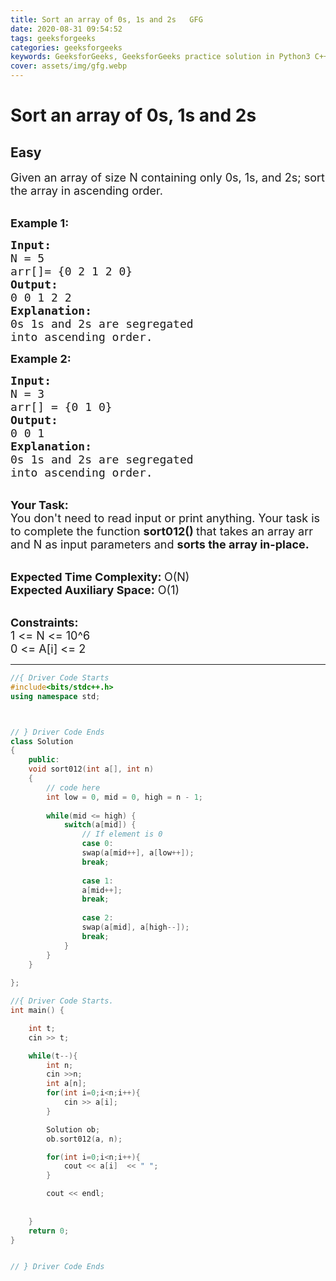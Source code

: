 ```yaml
---
title: Sort an array of 0s, 1s and 2s   GFG
date: 2020-08-31 09:54:52
tags: geeksforgeeks
categories: geeksforgeeks
keywords: GeeksforGeeks, GeeksforGeeks practice solution in Python3 C++ Java, Sort an array of 0s, 1s and 2s - GFG solution
cover: assets/img/gfg.webp
---
```



# Sort an array of 0s, 1s and 2s
## Easy
<div class="problems_problem_content__Xm_eO"><p><span style="font-size:18px">Given an array of size N containing only 0s, 1s, and 2s; sort the array in ascending order.</span></p>

<p><br>
<span style="font-size:18px"><strong>Example 1:</strong></span></p>

<pre><span style="font-size:18px"><strong>Input: </strong>
N = 5
arr[]= {0 2 1 2 0}
<strong>Output:</strong>
0 0 1 2 2
<strong>Explanation:</strong>
0s 1s and 2s are segregated 
into ascending order.</span></pre>

<p><strong><span style="font-size:18px">Example 2:</span></strong></p>

<pre><span style="font-size:18px"><strong>Input: </strong>
N = 3
arr[] = {0 1 0}
<strong>Output:</strong>
0 0 1
<strong>Explanation:</strong>
0s 1s and 2s are segregated 
into ascending order.</span></pre>

<p><br>
<span style="font-size:18px"><strong>Your Task:</strong><br>
You don't need to read input or print anything. Your task is to complete the function <strong>sort012() </strong>that takes an array arr and N as input parameters and <strong>sorts the array in-place. </strong></span></p>

<p><br>
<span style="font-size:18px"><strong>Expected Time Complexity: </strong>O(N)<br>
<strong>Expected Auxiliary Space:</strong> O(1)</span></p>

<p><br>
<span style="font-size:18px"><strong>Constraints:</strong><br>
1 &lt;= N &lt;= 10^6<br>
0 &lt;= A[i] &lt;= 2</span></p>
</div>

---




```cpp
//{ Driver Code Starts
#include<bits/stdc++.h>
using namespace std;



// } Driver Code Ends
class Solution
{
    public:
    void sort012(int a[], int n)
    {
        // code here 
        int low = 0, mid = 0, high = n - 1;
        
        while(mid <= high) {
            switch(a[mid]) {
                // If element is 0
                case 0:
                swap(a[mid++], a[low++]);
                break;
                
                case 1:
                a[mid++];
                break;
                
                case 2:
                swap(a[mid], a[high--]);
                break;
            }
        }
    }
    
};

//{ Driver Code Starts.
int main() {

    int t;
    cin >> t;

    while(t--){
        int n;
        cin >>n;
        int a[n];
        for(int i=0;i<n;i++){
            cin >> a[i];
        }

        Solution ob;
        ob.sort012(a, n);

        for(int i=0;i<n;i++){
            cout << a[i]  << " ";
        }

        cout << endl;
        
        
    }
    return 0;
}


// } Driver Code Ends
```
